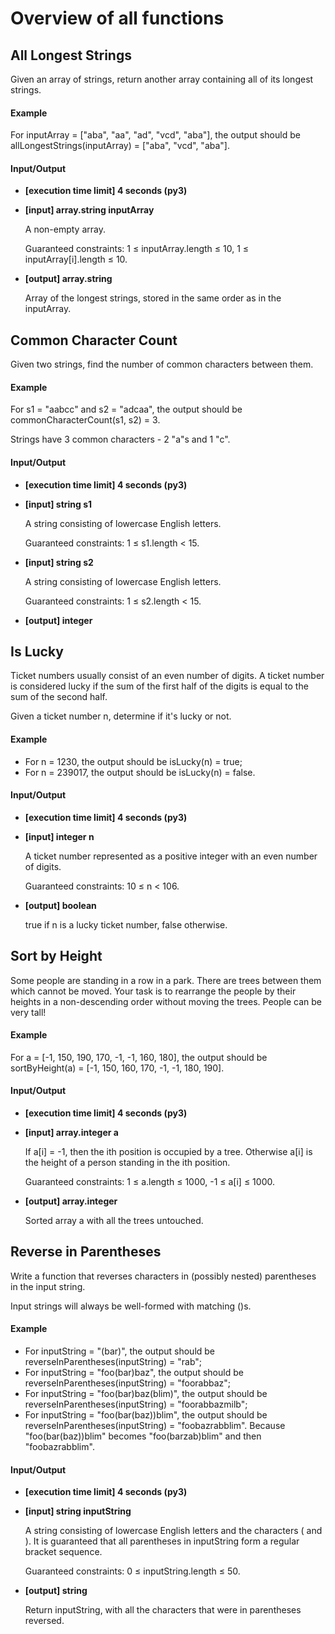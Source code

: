 # Overview of all functions 

## All Longest Strings

Given an array of strings, return another array containing all of its longest strings.

#### Example

For inputArray = ["aba", "aa", "ad", "vcd", "aba"], the output should be
allLongestStrings(inputArray) = ["aba", "vcd", "aba"].

#### Input/Output

* **[execution time limit] 4 seconds (py3)**

* **[input] array.string inputArray**

  A non-empty array.

  Guaranteed constraints:
  1 ≤ inputArray.length ≤ 10,
  1 ≤ inputArray[i].length ≤ 10.

* **[output] array.string**

  Array of the longest strings, stored in the same order as in the inputArray.

## Common Character Count

Given two strings, find the number of common characters between them.

#### Example

For s1 = "aabcc" and s2 = "adcaa", the output should be
commonCharacterCount(s1, s2) = 3.

Strings have 3 common characters - 2 "a"s and 1 "c".

#### Input/Output

* **[execution time limit] 4 seconds (py3)**

* **[input] string s1**

  A string consisting of lowercase English letters.

  Guaranteed constraints:
  1 ≤ s1.length < 15.

* **[input] string s2**

  A string consisting of lowercase English letters.

  Guaranteed constraints:
  1 ≤ s2.length < 15.

* **[output] integer**

## Is Lucky

Ticket numbers usually consist of an even number of digits. A ticket number is considered lucky if the sum of the first half of the digits is equal to the sum of the second half.

Given a ticket number n, determine if it's lucky or not.

#### Example

*  For n = 1230, the output should be
  isLucky(n) = true;
* For n = 239017, the output should be
  isLucky(n) = false.
#### Input/Output

* **[execution time limit] 4 seconds (py3)**

* **[input] integer n**

  A ticket number represented as a positive integer with an even number of digits.

  Guaranteed constraints:
  10 ≤ n < 106.

* **[output] boolean**

  true if n is a lucky ticket number, false otherwise.

## Sort by Height

Some people are standing in a row in a park. There are trees between them which cannot be moved. Your task is to rearrange the people by their heights in a non-descending order without moving the trees. People can be very tall!

#### Example

For a = [-1, 150, 190, 170, -1, -1, 160, 180], the output should be
sortByHeight(a) = [-1, 150, 160, 170, -1, -1, 180, 190].

#### Input/Output

* **[execution time limit] 4 seconds (py3)**

* **[input] array.integer a**

  If a[i] = -1, then the ith position is occupied by a tree. Otherwise a[i] is the height of a person standing in the ith position.

  Guaranteed constraints:
  1 ≤ a.length ≤ 1000,
  -1 ≤ a[i] ≤ 1000.

* **[output] array.integer**

  Sorted array a with all the trees untouched.

## Reverse in Parentheses

Write a function that reverses characters in (possibly nested) parentheses in the input string.

Input strings will always be well-formed with matching ()s.

#### Example

* For inputString = "(bar)", the output should be
  reverseInParentheses(inputString) = "rab";
* For inputString = "foo(bar)baz", the output should be
  reverseInParentheses(inputString) = "foorabbaz";
* For inputString = "foo(bar)baz(blim)", the output should be
  reverseInParentheses(inputString) = "foorabbazmilb";
* For inputString = "foo(bar(baz))blim", the output should be
  reverseInParentheses(inputString) = "foobazrabblim".
  Because "foo(bar(baz))blim" becomes "foo(barzab)blim" and then "foobazrabblim".
#### Input/Output

* **[execution time limit] 4 seconds (py3)**

* **[input] string inputString**

  A string consisting of lowercase English letters and the characters ( and ). It is guaranteed that all parentheses in inputString form a regular bracket sequence.

  Guaranteed constraints:
  0 ≤ inputString.length ≤ 50.

* **[output] string**

  Return inputString, with all the characters that were in parentheses reversed.